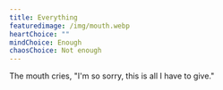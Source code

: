 ```yaml
---
title: Everything
featuredimage: /img/mouth.webp
heartChoice: ""
mindChoice: Enough
chaosChoice: Not enough
---
```

The mouth cries, "I'm so sorry, this is all I have to give."
